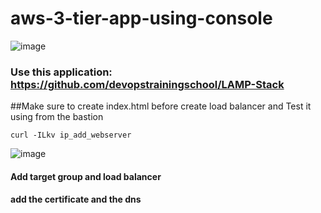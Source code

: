 # aws-3-tier-app-using-console
![image](https://user-images.githubusercontent.com/107158398/223561792-39b6088e-5b10-4adb-959d-61398bec5d23.png)
 ### Use this application: https://github.com/devopstrainingschool/LAMP-Stack
 ##Make sure to create index.html before create load balancer and Test it using from the bastion
 ```
 curl -ILkv ip_add_webserver
 ```
 ![image](https://user-images.githubusercontent.com/107158398/223580352-457f2b62-239d-41a3-a245-d4fdc04e90d0.png)

#### Add target group and load balancer
#### add the certificate and the dns
